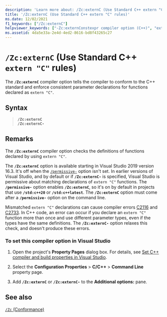 ```yaml
---
description: 'Learn more about: /Zc:externC (Use Standard C++ extern "C" rules)'
title: '/Zc:externC (Use Standard C++ extern "C" rules)'
ms.date: 12/02/2021
f1_keywords: ["/Zc:externC"]
helpviewer_keywords: ["-Zc:externConstexpr compiler option (C++)", "extern constexpr variables (C++)"]
ms.assetid: 4da5e33a-2e4d-4ed2-8616-bd8f43265c27
---
```

# `/Zc:externC` (Use Standard C++ `extern "C"` rules)

The **`/Zc:externC`** compiler option tells the compiler to conform to the C++ standard and enforce consistent parameter declarations for functions declared as `extern "C"`.

## Syntax

> **`/Zc:externC`**\
> **`/Zc:externC-`**

## Remarks

The **`/Zc:externC`** compiler option checks the definitions of functions declared by using `extern "C"`.

The **`/Zc:externC`** option is available starting in Visual Studio 2019 version 16.3. It's off when the [`/permissive-`](permissive-standards-conformance.md) option isn't set. In earlier versions of Visual Studio, and by default or if **`/Zc:externC-`** is specified, Visual Studio is permissive about matching declarations of `extern "C"` functions. The **`/permissive-`** option enables **`/Zc:externC`**, so it's on by default in projects that use **`/std:c++20`** or **`/std:c++latest`**. The **`/Zc:externC`** option must come after a **`/permissive-`** option on the command line.

Mismatched `extern "C"` declarations can cause compiler errors [C2116](../../error-messages/compiler-errors-1/compiler-error-c2116.md) and [C2733](../../error-messages/compiler-errors-2/compiler-error-c2733.md). In C++ code, an error can occur if you declare an `extern "C"` function more than once and use different parameter types, even if the types have the same definitions. The **`/Zc:externC-`** option relaxes this check, and doesn't produce these errors.

### To set this compiler option in Visual Studio

1. Open the project's **Property Pages** dialog box. For details, see [Set C++ compiler and build properties in Visual Studio](../working-with-project-properties.md).

1. Select the **Configuration Properties** > **C/C++** > **Command Line** property page.

1. Add **`/Zc:externC`** or **`/Zc:externC-`** to the **Additional options:** pane.

## See also

[`/Zc` (Conformance)](zc-conformance.md)
